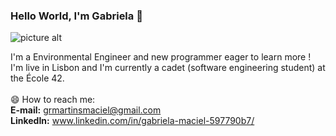### Hello World, I'm Gabriela 👋

![picture alt](https://lh3.googleusercontent.com/2Llzw1mLUcRJSYoYrEB8E5i-Z4PNTUYczKwlcCXmd7hnLtPEVutesoz8ajI2Vzv9ZM8deB3YL8gkINL7iZyluERvATPQPX-PNvNpaiEIpcsFM_sFxRtlCqLP4YQImm9UTolzWvgia3XsLNtCkKuyeXf6nCj0vOliOECBH1iGSphsqKNFGzng74v4S3wVlr07nGuEwBm0d8x9URkF1pHa_bd4ZDELlMcdRIt9kgsuuwe4j1v_l1Vlj8L8_zG7KR5MHRKT_TYG_d_iQq1DVoQ8aYhswDjIVDx8k-GlUwp-k0IWGIRD1zSAPwDQA-Cb6_ZoDo30iHwM7RCjkD6EC-hjgX0tIXsOWT4UYCU8Lmb6HAyqcmaH9axjJ8kvBDne16V_3WWOUVfB69jB0YrySY9DWXW3oqY0vrosuK35xcRrcZAFCF-fKRllOW9berhnXgwyHWq-M2HZr_0AS6v1zFOw7T__CtRjb1ftzGSMzx6sWxfCg6hSIIY5DBt2pukSgcJJ7Z-xXdHdHFQ8iSlnDTE3dwgVX0nt_ADBRQNNerEVQhvhbG8Y-J3N0OWeCGr8rkNEZWEs-8m9O2S5nmXBrchOs4ThjUIOJu3gn3LB49WWLLlK4a0m5KoxY_4bIBjtFE0CkUVRNLupJSPQjuARNg6RB8f8aAs9X1gFCexE-w_huZByM3kvYcASzaoE7Z5K5w=w1528-h382-no?authuser=0)

I'm a Environmental Engineer and new programmer eager to learn more ! <br/>
I'm live in Lisbon and I'm currently a cadet (software engineering student) at the École 42.<br/>
<br/>
😄 How to reach me: <br/>
**E-mail:** grmartinsmaciel@gmail.com <br/>
**LinkedIn:** www.linkedin.com/in/gabriela-maciel-597790b7/
